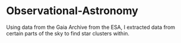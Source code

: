 # Observational-Astronomy
Using data from the Gaia Archive from the ESA, I extracted data from certain parts of the sky to find star clusters within.
